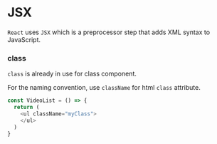 # JSX
`React` uses `JSX` which is a preprocessor step that adds XML syntax to JavaScript. 


### class
`class` is already in use for class component. 

For the naming convention, use `className` for html `class` attribute.

```javascript
const VideoList = () => {
  return (
    <ul className="myClass">
    </ul>
  )
}
```
